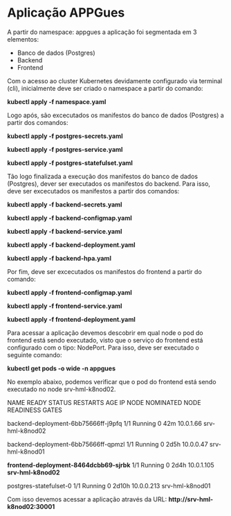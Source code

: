 # Aplicação APPGues

A partir do namespace: appgues a aplicação foi segmentada em 3 elementos:

- Banco de dados (Postgres)
- Backend
- Frontend


Com o acesso ao cluster Kubernetes devidamente configurado via terminal (cli), inicialmente deve ser criado o namespace a partir do comando:

**kubectl apply -f namespace.yaml**

Logo após, são excecutados os manifestos do banco de dados (Postgres) a partir dos comandos:

**kubectl apply -f postgres-secrets.yaml**

**kubectl apply -f postgres-service.yaml**

**kubectl apply -f postgres-statefulset.yaml**

Tão logo finalizada a execução dos manifestos do banco de dados (Postgres), dever ser executados os manifestos do backend. Para isso, deve ser excecutados os manifestos a partir dos comandos:

**kubectl apply -f backend-secrets.yaml**

**kubectl apply -f backend-configmap.yaml**

**kubectl apply -f backend-service.yaml**

**kubectl apply -f backend-deployment.yaml**

**kubectl apply -f backend-hpa.yaml**

Por fim, deve ser excecutados os manifestos do frontend a partir do comando:

**kubectl apply -f frontend-configmap.yaml**

**kubectl apply -f frontend-service.yaml**

**kubectl apply -f frontend-deployment.yaml**

Para acessar a aplicação devemos descobrir em qual node o pod do frontend está sendo executado, visto que o serviço do frontend está configurado com o tipo: NodePort. Para isso, deve ser executado o seguinte comando:

**kubectl get pods -o wide -n appgues**

No exemplo abaixo, podemos verificar que o pod do frontend está sendo executado no node srv-hml-k8nod02.


NAME                                   READY   STATUS    RESTARTS   AGE     IP           NODE              NOMINATED NODE   READINESS GATES

backend-deployment-6bb75666ff-j9pfq    1/1     Running   0          42m     10.0.1.66    srv-hml-k8nod02   <none>           <none>

backend-deployment-6bb75666ff-qpmzl    1/1     Running   0          2d5h    10.0.0.47    srv-hml-k8nod01   <none>           <none>

**frontend-deployment-8464dcbb69-sjrbk**   1/1     Running   0          2d4h    10.0.1.105   **srv-hml-k8nod02**   <none>           <none>

postgres-statefulset-0                 1/1     Running   0          2d10h   10.0.0.213   srv-hml-k8nod01   <none>           <none>


Com isso devemos acessar a aplicação através da URL: **http://srv-hml-k8nod02:30001**

